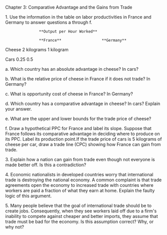 Chapter 3: Comparative Advantage and the Gains from Trade

1\. Use the information in the table on labor productivities in France
and Germany to answer questions a through f.

                   **Output per Hour Worked**  

                   **France**                  **Germany**

  Cheese           2 kilograms                 1 kilogram

  Cars             0.25                        0.5

a.  Which country has an absolute advantage in cheese? In cars?

b.  What is the relative price of cheese in France if it does not trade?
    In Germany?

c.  What is opportunity cost of cheese in France? In Germany?

d.  Which country has a comparative advantage in cheese? In cars?
    Explain your answer.

e.  What are the upper and lower bounds for the trade price of cheese?

f\. Draw a hypothetical PPC for France and label its slope. Suppose
that France follows its comparative advantage in deciding where to
produce on its PPC. Label its production point.If the trade price of
cars is 5 kilograms of cheese per car, draw a trade line (CPC) showing
how France can gain from trade.

3\. Explain how a nation can gain from trade even though not everyone is
made better off. Is this a contradiction?

4\. Economic nationalists in developed countries worry that
international trade is destroying the national economy. A common
complaint is that trade agreements open the economy to increased trade
with countries where workers are paid a fraction of what they earn at
home. Explain the faulty logic of this argument.

5\. Many people believe that the goal of international trade should be
to create jobs. Consequently, when they see workers laid off due to a
firm's inability to compete against cheaper and better imports, they
assume that trade must be bad for the economy. Is this assumption
correct? Why, or why not?
